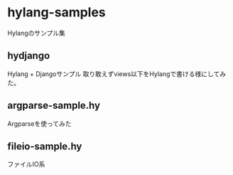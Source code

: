 # hylang-samples
Hylangのサンプル集

## hydjango
Hylang + Djangoサンプル
取り敢えずviews以下をHylangで書ける様にしてみた。

## argparse-sample.hy
Argparseを使ってみた

## fileio-sample.hy
ファイルIO系

